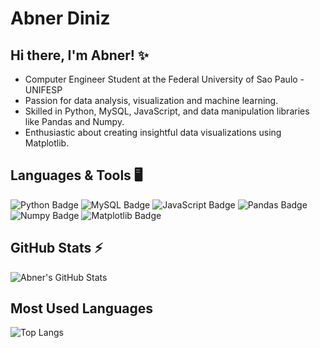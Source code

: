 # Abner Diniz

## Hi there, I'm Abner! ✨

- Computer Engineer Student at the Federal University of Sao Paulo - UNIFESP
- Passion for data analysis, visualization and machine learning.
- Skilled in Python, MySQL, JavaScript, and data manipulation libraries like Pandas and Numpy.
- Enthusiastic about creating insightful data visualizations using Matplotlib.

## Languages & Tools 🖥️

![Python Badge](https://img.shields.io/badge/Python-3776AB?style=for-the-badge&logo=python&logoColor=FFFFFF)
![MySQL Badge](https://img.shields.io/badge/MySQL-4479A1?style=for-the-badge&logo=mysql&logoColor=FFFFFF)
![JavaScript Badge](https://img.shields.io/badge/JavaScript-F7DF1E?style=for-the-badge&logo=javascript&logoColor=000000)
![Pandas Badge](https://img.shields.io/badge/Pandas-150458?style=for-the-badge&logo=pandas&logoColor=FFFFFF)
![Numpy Badge](https://img.shields.io/badge/Numpy-013243?style=for-the-badge&logo=numpy&logoColor=FFFFFF)
![Matplotlib Badge](https://img.shields.io/badge/Matplotlib-11557C?style=for-the-badge&logo=matplotlib&logoColor=FFFFFF)

## GitHub Stats ⚡

![Abner's GitHub Stats](https://github-readme-stats.vercel.app/api?username=abnerdiniz&show_icons=true&theme=radical)

## Most Used Languages

![Top Langs](https://github-readme-stats.vercel.app/api/top-langs/?username=abnerdiniz&layout=compact&theme=radical)
